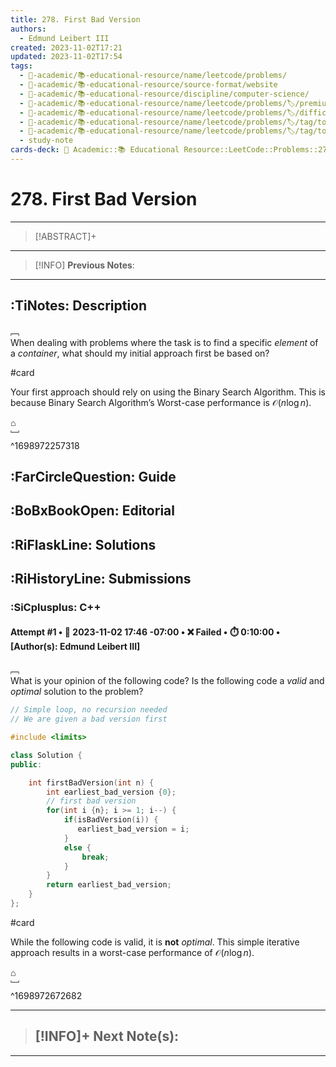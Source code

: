 ```yaml
---
title: 278. First Bad Version
authors:
  - Edmund Leibert III
created: 2023-11-02T17:21
updated: 2023-11-02T17:54
tags:
  - 🔴-academic/📚-educational-resource/name/leetcode/problems/
  - 🔴-academic/📚-educational-resource/source-format/website
  - 🔴-academic/📚-educational-resource/discipline/computer-science/
  - 🔴-academic/📚-educational-resource/name/leetcode/problems/🏷️/premium/no
  - 🔴-academic/📚-educational-resource/name/leetcode/problems/🏷️/difficulty/easy
  - 🔴-academic/📚-educational-resource/name/leetcode/problems/🏷️/tag/topic/binary-search
  - 🔴-academic/📚-educational-resource/name/leetcode/problems/🏷️/tag/topic/interactive
  - study-note
cards-deck: 🔴 Academic::📚 Educational Resource::LeetCode::Problems::278. First Bad Version
---
```


# 278. First Bad Version

---

> [!ABSTRACT]+
> 

---

> [!INFO]
> **Previous Notes**:
> 

---

## :TiNotes: Description

﹇<br>
When dealing with problems where the task is to find a specific _element_ of a _container_, what should my initial approach first be based on?

#card 

Your first approach should rely on using the Binary Search Algorithm. This is because Binary Search Algorithm’s Worst-case performance is $\mathcal{O}(n \log n)$.

⌂
<br>﹈<br>^1698972257318

## :FarCircleQuestion: Guide

## :BoBxBookOpen: Editorial

## :RiFlaskLine: Solutions

## :RiHistoryLine: Submissions

### :SiCplusplus: C++

#### **Attempt #1** • 📆 2023-11-02 17:46 -07:00 • ❌ Failed • ⏱️ 0:10:00 • \[Author(s): Edmund Leibert III\]

﹇<br>
What is your opinion of the following code? Is the following code a _valid_ and _optimal_ solution to the problem?

```cpp
// Simple loop, no recursion needed
// We are given a bad version first

#include <limits>

class Solution {
public:

    int firstBadVersion(int n) {
        int earliest_bad_version {0};
        // first bad version
        for(int i {n}; i >= 1; i--) {
            if(isBadVersion(i)) {
               earliest_bad_version = i;
            }
            else {
                break;
            }
        }
        return earliest_bad_version;
    }
};
```

#card 

While the following code is valid, it is **not** _optimal_. This simple iterative approach results in a worst-case performance of $\mathcal{O}(n \log n)$.

⌂
<br>﹈<br>^1698972672682





---

> [!INFO]+ 
> **Next Note(s)**:
> - 

---
